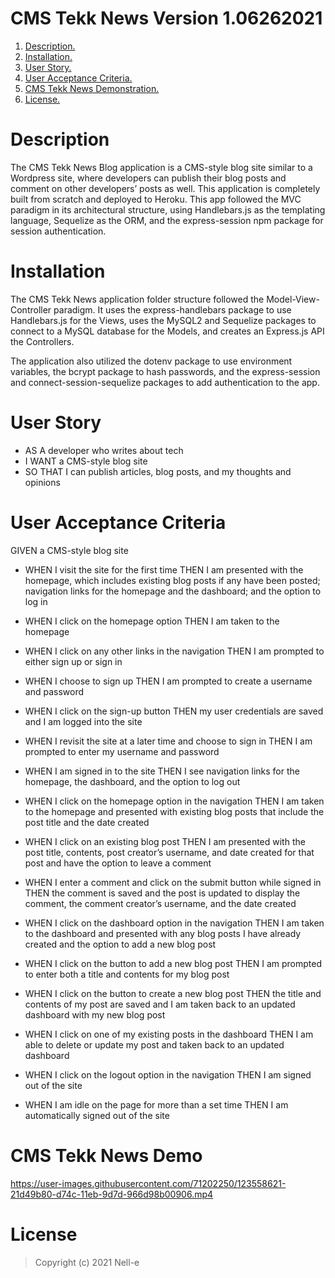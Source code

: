 # CMS Tekk News Version 1.06262021

1. [ Description. ](#desc)
2. [ Installation. ](#inst)
3. [ User Story. ](#story)
4. [ User Acceptance Criteria. ](#uac)
5. [ CMS Tekk News Demonstration. ](#demo)
6. [ License. ](#lic)

<a name="desc"></a>
# Description

The CMS Tekk News Blog application is a CMS-style blog site similar to a Wordpress site, where developers can publish their blog posts and comment on other developers’ posts as well. This application is completely built from scratch and deployed to Heroku. This app followed the MVC paradigm in its architectural structure, using Handlebars.js as the templating language, Sequelize as the ORM, and the express-session npm package for session authentication.

<a name="inst"></a>
# Installation

The CMS Tekk News application folder structure followed the Model-View-Controller paradigm. It uses the express-handlebars package to use Handlebars.js for the Views, uses the MySQL2 and Sequelize packages to connect to a MySQL database for the Models, and creates an Express.js API the Controllers.

The application also utilized the dotenv package to use environment variables, the bcrypt package to hash passwords, and the express-session and connect-session-sequelize packages to add authentication to the app. 

<a name="story"></a>
# User Story

- AS A developer who writes about tech
- I WANT a CMS-style blog site
- SO THAT I can publish articles, blog posts, and my thoughts and opinions

<a name="uac"></a>
# User Acceptance Criteria

GIVEN a CMS-style blog site

- WHEN I visit the site for the first time
THEN I am presented with the homepage, which includes existing blog posts if any have been posted; navigation links for the homepage and the dashboard; and the option to log in

- WHEN I click on the homepage option
THEN I am taken to the homepage

- WHEN I click on any other links in the navigation
THEN I am prompted to either sign up or sign in

- WHEN I choose to sign up
THEN I am prompted to create a username and password

- WHEN I click on the sign-up button
THEN my user credentials are saved and I am logged into the site

- WHEN I revisit the site at a later time and choose to sign in
THEN I am prompted to enter my username and password

- WHEN I am signed in to the site
THEN I see navigation links for the homepage, the dashboard, and the option to log out

- WHEN I click on the homepage option in the navigation
THEN I am taken to the homepage and presented with existing blog posts that include the post title and the date created

- WHEN I click on an existing blog post
THEN I am presented with the post title, contents, post creator’s username, and date created for that post and have the option to leave a comment

- WHEN I enter a comment and click on the submit button while signed in
THEN the comment is saved and the post is updated to display the comment, the comment creator’s username, and the date created

- WHEN I click on the dashboard option in the navigation
THEN I am taken to the dashboard and presented with any blog posts I have already created and the option to add a new blog post

- WHEN I click on the button to add a new blog post
THEN I am prompted to enter both a title and contents for my blog post

- WHEN I click on the button to create a new blog post
THEN the title and contents of my post are saved and I am taken back to an updated dashboard with my new blog post

- WHEN I click on one of my existing posts in the dashboard
THEN I am able to delete or update my post and taken back to an updated dashboard

- WHEN I click on the logout option in the navigation
THEN I am signed out of the site

- WHEN I am idle on the page for more than a set time
THEN I am automatically signed out of the site 

<a name="demo"></a>
# CMS Tekk News Demo

https://user-images.githubusercontent.com/71202250/123558621-21d49b80-d74c-11eb-9d7d-966d98b00906.mp4

<a name="lic"></a>
# License

>Copyright (c) 2021 Nell-e
